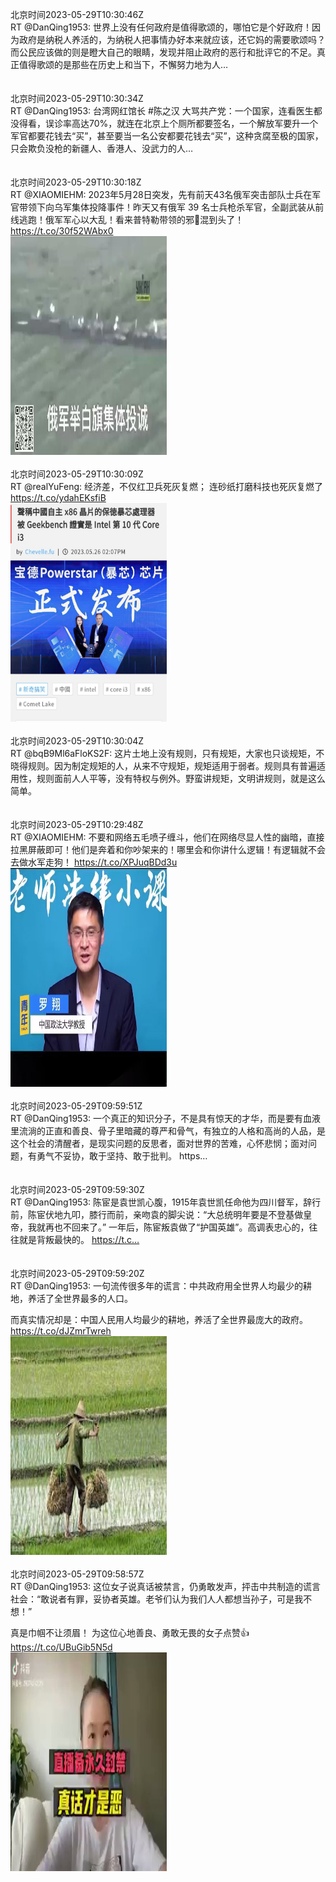 北京时间2023-05-29T10:30:46Z<br>RT @DanQing1953: 世界上没有任何政府是值得歌颂的，哪怕它是个好政府！因为政府是纳税人养活的，为纳税人把事情办好本来就应该，还它妈的需要歌颂吗？而公民应该做的则是瞪大自己的眼睛，发现并阻止政府的恶行和批评它的不足。真正值得歌颂的是那些在历史上和当下，不懈努力地为人…<br><br><br>北京时间2023-05-29T10:30:34Z<br>RT @DanQing1953: 台湾网红馆长 #陈之汉 大骂共产党：一个国家，连看医生都没得看，误诊率高达70%，就连在北京上个厕所都要签名，一个解放军要升一个军官都要花钱去“买”，甚至要当一名公安都要花钱去“买”，这种贪腐至极的国家，只会欺负没枪的新疆人、香港人、没武力的人…<br><br><br>北京时间2023-05-29T10:30:18Z<br>RT @XIAOMIEHM: 2023年5月28日突发，先有前天43名俄军突击部队士兵在军官带领下向乌军集体投降事件！昨天又有俄军 39 名士兵枪杀军官，全副武装从前线逃跑！俄军军心以大乱！看来普特勒带领的邪🦢混到头了！ https://t.co/30f52WAbx0<br><img src='/temp/video/2023/u-Month-5/av-Day-29/DanQing1953/1663009841147703296_0.jpg' width='250' height='350'><br><br>北京时间2023-05-29T10:30:09Z<br>RT @realYuFeng: 经济差，不仅红卫兵死灰复燃；
连砂纸打磨科技也死灰复燃了 https://t.co/ydahEKsfiB<br><img src='/temp/image/2023/u-Month-5/1663009806624382976_0.jpg' width='250' height='350'><br><br>北京时间2023-05-29T10:30:04Z<br>RT @bqB9Ml6aFloKS2F: 这片土地上没有规则，只有规矩，大家也只谈规矩，不晓得规则。因为制定规矩的人，从来不守规矩，规矩适用于弱者。规则具有普遍适用性，规则面前人人平等，没有特权与例外。野蛮讲规矩，文明讲规则，就是这么简单。<br><br><br>北京时间2023-05-29T10:29:48Z<br>RT @XIAOMIEHM: 不要和网络五毛喷子缠斗，他们在网络尽显人性的幽暗，直接拉黑屏蔽即可！他们是奔着和你吵架来的！哪里会和你讲什么逻辑！有逻辑就不会去做水军走狗！ https://t.co/XPJuqBDd3u<br><img src='/temp/video/2023/u-Month-5/av-Day-29/DanQing1953/1663009715272527872_0.jpg' width='250' height='350'><br><br>北京时间2023-05-29T09:59:51Z<br>RT @DanQing1953: 一个真正的知识分子，不是具有惊天的才华，而是要有血液里流淌的正直和善良、骨子里暗藏的尊严和骨气，有独立的人格和高尚的人品，是这个社会的清醒者，是现实问题的反思者，面对世界的苦难，心怀悲悯；面对问题，有勇气不妥协，敢于坚持、敢于批判。 https…<br><br><br>北京时间2023-05-29T09:59:30Z<br>RT @DanQing1953: 陈宦是袁世凯心腹，1915年袁世凯任命他为四川督军，辞行前，陈宦伏地九叩，膝行而前，亲吻袁的脚尖说：“大总统明年要是不登基做皇帝，我就再也不回来了。”
一年后，陈宦叛袁做了“护国英雄”。高调表忠心的，往往就是背叛最快的。 https://t.c…<br><br><br>北京时间2023-05-29T09:59:20Z<br>RT @DanQing1953: 一句流传很多年的谎言：中共政府用全世界人均最少的耕地，养活了全世界最多的人口。

而真实情况却是：中国人民用人均最少的耕地，养活了全世界最庞大的政府。 https://t.co/dJZmrTwreh<br><img src='/temp/image/2023/u-Month-5/1663002049485721600_0.jpg' width='250' height='350'><br><br>北京时间2023-05-29T09:58:57Z<br>RT @DanQing1953: 这位女子说真话被禁言，仍勇敢发声，抨击中共制造的谎言社会：“敢说者有罪，妥协者英雄。老爷们认为我们人人都想当孙子，可是我不想！”

真是巾帼不让须眉！
为这位心地善良、勇敢无畏的女子点赞👍 https://t.co/UBuGib5N5d<br><img src='/temp/video/2023/u-Month-5/av-Day-29/DanQing1953/1663001953654145024_0.jpg' width='250' height='350'><br><br>